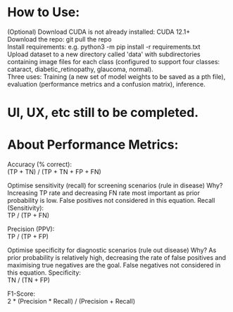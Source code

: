 # How to Use:  
(Optional) Download CUDA is not already installed: CUDA 12.1+  
Download the repo: git pull the repo  
Install requirements: e.g. python3 -m pip install -r requirements.txt  
Upload dataset to a new directory called 'data' with subdirectories containing image files for each class (configured to support four classes: cataract, diabetic_retinopathy, glaucoma, normal).   
Three uses: Training (a new set of model weights to be saved as a pth file), evaluation (performance metrics and a confusion matrix), inference.  

# UI, UX, etc still to be completed.  

# About Performance Metrics:

Accuracy (% correct):  
(TP + TN) / (TP + TN + FP + FN)  

Optimise sensitivity (recall) for screening scenarios (rule in disease)
Why? Increasing TP rate and decreasing FN rate most important as prior probability is low. False positives not considered in this equation.
Recall (Sensitivity):  
TP / (TP + FN)

Precision (PPV):  
TP / (TP + FP)

Optimise specificity for diagnostic scenarios (rule out disease)
Why? As prior probability is relatively high, decreasing the rate of false positives and maximising true negatives are the goal. False negatives not considered in this equation.
Specificity:   
TN / (TN + FP)

F1-Score:  
2 * (Precision * Recall) / (Precision + Recall)
